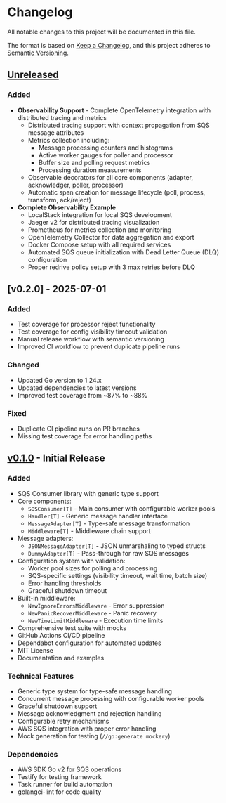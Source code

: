 # Changelog

All notable changes to this project will be documented in this file.

The format is based on [Keep a Changelog](https://keepachangelog.com/en/1.1.0/),
and this project adheres to [Semantic Versioning](https://semver.org/spec/v2.0.0.html).

## [Unreleased]

### Added
- **Observability Support** - Complete OpenTelemetry integration with distributed tracing and metrics
  - Distributed tracing support with context propagation from SQS message attributes
  - Metrics collection including:
    - Message processing counters and histograms
    - Active worker gauges for poller and processor
    - Buffer size and polling request metrics
    - Processing duration measurements
  - Observable decorators for all core components (adapter, acknowledger, poller, processor)
  - Automatic span creation for message lifecycle (poll, process, transform, ack/reject)
- **Complete Observability Example**
  - LocalStack integration for local SQS development
  - Jaeger v2 for distributed tracing visualization
  - Prometheus for metrics collection and monitoring
  - OpenTelemetry Collector for data aggregation and export
  - Docker Compose setup with all required services
  - Automated SQS queue initialization with Dead Letter Queue (DLQ) configuration
  - Proper redrive policy setup with 3 max retries before DLQ

## [v0.2.0] - 2025-07-01

### Added
- Test coverage for processor reject functionality
- Test coverage for config visibility timeout validation
- Manual release workflow with semantic versioning
- Improved CI workflow to prevent duplicate pipeline runs

### Changed
- Updated Go version to 1.24.x
- Updated dependencies to latest versions
- Improved test coverage from ~87% to ~88%

### Fixed
- Duplicate CI pipeline runs on PR branches
- Missing test coverage for error handling paths

## [v0.1.0] - Initial Release

### Added
- SQS Consumer library with generic type support
- Core components:
  - `SQSConsumer[T]` - Main consumer with configurable worker pools
  - `Handler[T]` - Generic message handler interface  
  - `MessageAdapter[T]` - Type-safe message transformation
  - `Middleware[T]` - Middleware chain support
- Message adapters:
  - `JSONMessageAdapter[T]` - JSON unmarshaling to typed structs
  - `DummyAdapter[T]` - Pass-through for raw SQS messages
- Configuration system with validation:
  - Worker pool sizes for polling and processing
  - SQS-specific settings (visibility timeout, wait time, batch size)
  - Error handling thresholds
  - Graceful shutdown timeout
- Built-in middleware:
  - `NewIgnoreErrorsMiddleware` - Error suppression
  - `NewPanicRecoverMiddleware` - Panic recovery
  - `NewTimeLimitMiddleware` - Execution time limits
- Comprehensive test suite with mocks
- GitHub Actions CI/CD pipeline
- Dependabot configuration for automated updates
- MIT License
- Documentation and examples

### Technical Features
- Generic type system for type-safe message handling
- Concurrent message processing with configurable worker pools
- Graceful shutdown support
- Message acknowledgment and rejection handling
- Configurable retry mechanisms
- AWS SQS integration with proper error handling
- Mock generation for testing (`//go:generate mockery`)

### Dependencies
- AWS SDK Go v2 for SQS operations
- Testify for testing framework
- Task runner for build automation
- golangci-lint for code quality

[Unreleased]: https://github.com/vmyroslav/sqs-go/compare/v0.1.0...HEAD
[v0.1.0]: https://github.com/vmyroslav/sqs-go/releases/tag/v0.1.0